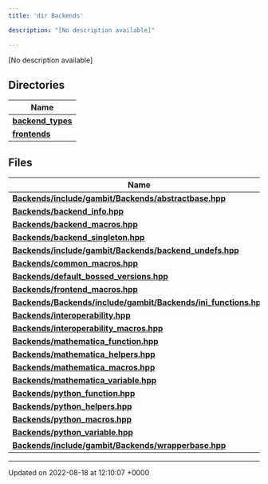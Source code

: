 ```yaml
---
title: 'dir Backends'

description: "[No description available]"

---
```







[No description available]

## Directories

| Name           |
| -------------- |
| **[backend_types](/documentation/code/gambit_2-2/files/dir_adaf5b9f3522268d0722b5bf192fb62e/#dir-backend-types)**  |
| **[frontends](/documentation/code/gambit_2-2/files/dir_c6faa5d145e7be4b4543e56b2cb9e577/#dir-frontends)**  |

## Files

| Name           |
| -------------- |
| **[Backends/include/gambit/Backends/abstractbase.hpp](/documentation/code/gambit_2-2/files/include_2gambit_2backends_2abstractbase_8hpp/#file-include/gambit/backends/abstractbase.hpp)**  |
| **[Backends/backend_info.hpp](/documentation/code/gambit_2-2/files/backend__info_8hpp/#file-backend-info.hpp)**  |
| **[Backends/backend_macros.hpp](/documentation/code/gambit_2-2/files/backend__macros_8hpp/#file-backend-macros.hpp)**  |
| **[Backends/backend_singleton.hpp](/documentation/code/gambit_2-2/files/backend__singleton_8hpp/#file-backend-singleton.hpp)**  |
| **[Backends/include/gambit/Backends/backend_undefs.hpp](/documentation/code/gambit_2-2/files/include_2gambit_2backends_2backend__undefs_8hpp/#file-include/gambit/backends/backend-undefs.hpp)**  |
| **[Backends/common_macros.hpp](/documentation/code/gambit_2-2/files/common__macros_8hpp/#file-common-macros.hpp)**  |
| **[Backends/default_bossed_versions.hpp](/documentation/code/gambit_2-2/files/default__bossed__versions_8hpp/#file-default-bossed-versions.hpp)**  |
| **[Backends/frontend_macros.hpp](/documentation/code/gambit_2-2/files/frontend__macros_8hpp/#file-frontend-macros.hpp)**  |
| **[Backends/Backends/include/gambit/Backends/ini_functions.hpp](/documentation/code/gambit_2-2/files/backends_2include_2gambit_2backends_2ini__functions_8hpp/#file-backends/include/gambit/backends/ini-functions.hpp)**  |
| **[Backends/interoperability.hpp](/documentation/code/gambit_2-2/files/interoperability_8hpp/#file-interoperability.hpp)**  |
| **[Backends/interoperability_macros.hpp](/documentation/code/gambit_2-2/files/interoperability__macros_8hpp/#file-interoperability-macros.hpp)**  |
| **[Backends/mathematica_function.hpp](/documentation/code/gambit_2-2/files/mathematica__function_8hpp/#file-mathematica-function.hpp)**  |
| **[Backends/mathematica_helpers.hpp](/documentation/code/gambit_2-2/files/mathematica__helpers_8hpp/#file-mathematica-helpers.hpp)**  |
| **[Backends/mathematica_macros.hpp](/documentation/code/gambit_2-2/files/mathematica__macros_8hpp/#file-mathematica-macros.hpp)**  |
| **[Backends/mathematica_variable.hpp](/documentation/code/gambit_2-2/files/mathematica__variable_8hpp/#file-mathematica-variable.hpp)**  |
| **[Backends/python_function.hpp](/documentation/code/gambit_2-2/files/python__function_8hpp/#file-python-function.hpp)**  |
| **[Backends/python_helpers.hpp](/documentation/code/gambit_2-2/files/python__helpers_8hpp/#file-python-helpers.hpp)**  |
| **[Backends/python_macros.hpp](/documentation/code/gambit_2-2/files/python__macros_8hpp/#file-python-macros.hpp)**  |
| **[Backends/python_variable.hpp](/documentation/code/gambit_2-2/files/python__variable_8hpp/#file-python-variable.hpp)**  |
| **[Backends/include/gambit/Backends/wrapperbase.hpp](/documentation/code/gambit_2-2/files/include_2gambit_2backends_2wrapperbase_8hpp/#file-include/gambit/backends/wrapperbase.hpp)**  |






-------------------------------

Updated on 2022-08-18 at 12:10:07 +0000
